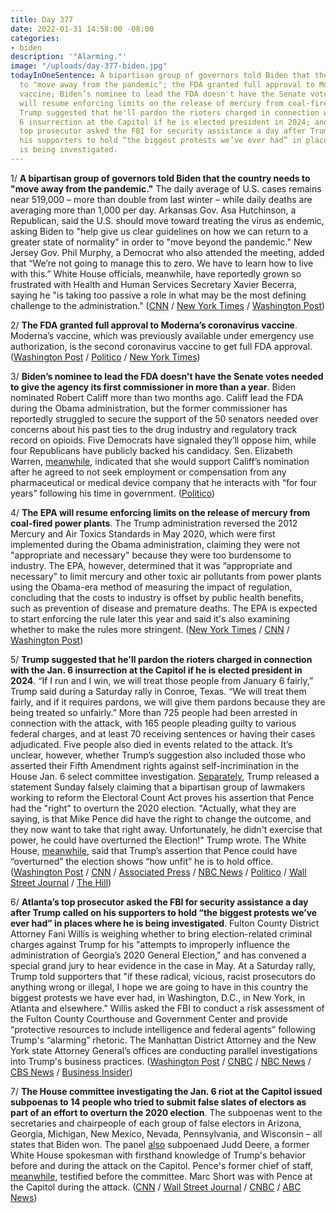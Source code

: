 ```yaml
---
title: Day 377
date: 2022-01-31 14:58:00 -08:00
categories:
- biden
description: '"Alarming."'
image: "/uploads/day-377-biden.jpg"
todayInOneSentence: A bipartisan group of governors told Biden that the country needs
  to "move away from the pandemic"; the FDA granted full approval to Moderna’s coronavirus
  vaccine; Biden’s nominee to lead the FDA doesn't have the Senate votes; the EPA
  will resume enforcing limits on the release of mercury from coal-fired power plants;
  Trump suggested that he'll pardon the rioters charged in connection with the Jan.
  6 insurrection at the Capitol if he is elected president in 2024; and Atlanta’s
  top prosecutor asked the FBI for security assistance a day after Trump called on
  his supporters to hold “the biggest protests we’ve ever had” in places where he
  is being investigated.
---
```


1/ **A bipartisan group of governors told Biden that the country needs to "move away from the pandemic."** The daily average of U.S. cases remains near 519,000 – more than double from last winter – while daily deaths are averaging more than 1,000 per day. Arkansas Gov. Asa Hutchinson, a Republican, said the U.S. should move toward treating the virus as endemic, asking Biden to "help give us clear guidelines on how we can return to a greater state of normality" in order to "move beyond the pandemic." New Jersey Gov. Phil Murphy, a Democrat who also attended the meeting, added that “We’re not going to manage this to zero. We have to learn how to live with this.”
White House officials, meanwhile, have reportedly grown so frustrated with Health and Human Services Secretary Xavier Becerra, saying he "is taking too passive a role in what may be the most defining challenge to the administration." ([CNN](https://www.cnn.com/2022/01/31/politics/governors-pandemic-biden/index.html) / [New York Times](https://www.nytimes.com/live/2022/01/31/world/omicron-covid-vaccine-tests/we-have-to-learn-how-to-live-with-this-some-us-governors-say-its-time-for-an-endemic-approach-to-covid) / [Washington Post](https://www.washingtonpost.com/politics/2022/01/31/becerra-hhs-pandemic-response-leadership/))

2/ **The FDA granted full approval to Moderna’s coronavirus vaccine**. Moderna’s vaccine, which was previously available under emergency use authorization, is the second coronavirus vaccine to get full FDA approval. ([Washington Post](https://www.washingtonpost.com/nation/2022/01/31/covid-omicron-variant-live-updates/) / [Politico](https://www.politico.com/news/2022/01/31/moderna-fda-approval-covid-shot-00003673) / [New York Times](https://www.nytimes.com/live/2022/01/31/world/omicron-covid-vaccine-tests/the-fda-grants-modernas-vaccine-full-approval))

3/ **Biden’s nominee to lead the FDA doesn't have the Senate votes needed to give the agency its first commissioner in more than a year**. Biden nominated Robert Califf more than two months ago. Califf lead the FDA during the Obama administration, but the former commissioner has reportedly struggled to secure the support of the 50 senators needed over concerns about his past ties to the drug industry and regulatory track record on opioids. Five Democrats have signaled they’ll oppose him, while four  Republicans have publicly backed his candidacy. Sen. Elizabeth Warren, [meanwhile](https://www.politico.com/news/2022/01/31/bidens-fda-pick-ethics-pledges-elizabeth-warren-00003529), indicated that she would support Califf’s nomination after he agreed to not seek employment or compensation from any pharmaceutical or medical device company that he interacts with “for four years” following his time in government. ([Politico](https://www.politico.com/news/2022/01/28/white-house-biden-fda-pick-califf-00003053))

4/ **The EPA will resume enforcing limits on the release of mercury from coal-fired power plants**. The Trump administration reversed the 2012 Mercury and Air Toxics Standards in May 2020, which were first implemented during the Obama administration, claiming they were not "appropriate and necessary" because they were too burdensome to industry. The EPA, however, determined that it was “appropriate and necessary” to limit mercury and other toxic air pollutants from power plants using the Obama-era method of measuring the impact of regulation, concluding that the costs to industry is offset by public health benefits, such as prevention of disease and premature deaths.  The EPA is expected to start enforcing the rule later this year and said it's also examining whether to make the rules more stringent. ([New York Times](https://www.nytimes.com/2022/01/31/climate/epa-mercury-pollution-coal.html) / [CNN](https://www.cnn.com/2022/01/31/politics/epa-mercury-pollution-coal-plants-climate/index.html) / [Washington Post](https://www.washingtonpost.com/climate-environment/2022/01/31/mercury-power-plants-epa-climate/))

5/ **Trump suggested that he'll pardon the rioters charged in connection with the Jan. 6 insurrection at the Capitol if he is elected president in 2024**. “If I run and I win, we will treat those people from January 6 fairly,” Trump said during a Saturday rally in Conroe, Texas. “We will treat them fairly, and if it requires pardons, we will give them pardons because they are being treated so unfairly.” More than 725 people had been arrested in connection with the attack, with 165 people pleading guilty to various federal charges, and at least 70 receiving sentences or having their cases adjudicated. Five people also died in events related to the attack. It’s unclear, however, whether Trump’s suggestion also included those who asserted their Fifth Amendment rights against self-incrimination in the House Jan. 6 select committee investigation. [Separately](https://www.cnn.com/2022/01/30/politics/trump-pence-2020-election/index.html), Trump released a statement Sunday falsely claiming that a bipartisan group of lawmakers working to reform the Electoral Count Act proves his assertion that Pence had the "right" to overturn the 2020 election. "Actually, what they are saying, is that Mike Pence did have the right to change the outcome, and they now want to take that right away. Unfortunately, he didn't exercise that power, he could have overturned the Election!" Trump wrote. The White House, [meanwhile](https://www.washingtonpost.com/politics/2022/01/31/trump-pence-overturned-election/), said that Trump’s assertion that Pence could have “overturned” the election shows “how unfit” he is to hold office. ([Washington Post](https://www.washingtonpost.com/politics/2022/01/29/trump-jan6-protesters/) / [CNN](https://www.cnn.com/2022/01/30/politics/trump-rally-texas/index.html) / [Associated Press](https://apnews.com/article/trump-says-he-will-pardon-capitol-riot-defendants-if-elected-934c38eb247dd8839e8985ff966b7bc5) / [NBC News](https://www.nbcnews.com/politics/donald-trump/trump-suggests-he-might-pardon-jan-6-defendants-if-he-n1288218) / [Politico](https://www.politico.com/news/2022/01/30/trump-pardon-jan6-defendants-00003450) / [Wall Street Journal](https://www.wsj.com/articles/trump-weighs-pardons-of-jan-6-rioters-11643569805) / [The Hill](https://thehill.com/policy/national-security/591972-trump-says-hell-treat-jan-6-rioters-fairly-if-reelected-if-it))

6/ **Atlanta’s top prosecutor asked the FBI for security assistance a day after Trump called on his supporters to hold “the biggest protests we’ve ever had” in places where he is being investigated**. Fulton County District Attorney Fani Willis is weighing whether to bring election-related criminal charges against Trump for his "attempts to improperly influence the administration of Georgia’s 2020 General Election," and has convened a special grand jury to hear evidence in the case in May. At a Saturday rally, Trump told supporters that "if these radical, vicious, racist prosecutors do anything wrong or illegal, I hope we are going to have in this country the biggest protests we have ever had, in Washington, D.C., in New York, in Atlanta and elsewhere." Willis asked the FBI to conduct a risk assessment of the Fulton County Courthouse and Government Center and provide “protective resources to include intelligence and federal agents” following Trump's “alarming” rhetoric. The Manhattan District Attorney and the New York state Attorney General’s offices are conducting parallel investigations into Trump's business practices. ([Washington Post](https://www.washingtonpost.com/politics/2022/01/31/willis-fbi-help-trump-comments/) / [CNBC](https://www.cnbc.com/2022/01/31/atlanta-da-fani-willis-asks-fbi-for-security-help-after-trump-calls-for-protest.html) / [NBC News](https://www.nbcnews.com/politics/donald-trump/georgia-prosecutor-investigating-trump-asks-fbi-security-help-n1288244) / [CBS News](https://www.cbsnews.com/news/trump-georgia-prosecutor-fbi-security-help-rally-comments/) / [Business Insider](https://www.businessinsider.com/trump-calls-for-mass-nationwide-protests-prosecutors-investigating-him-2022-1))

7/ **The House committee investigating the Jan. 6 riot at the Capitol issued subpoenas to 14 people who tried to submit false slates of electors as part of an effort to overturn the 2020 election**. The subpoenas went to the secretaries and chairpeople of each group of false electors in Arizona, Georgia, Michigan, New Mexico, Nevada, Pennsylvania, and Wisconsin – all states that Biden won. The panel [also](https://www.cnn.com/2022/01/28/politics/judd-deere-january-6-subpoena-judd-deere/index.html) subpoenaed Judd Deere, a former White House spokesman with firsthand knowledge of Trump's behavior before and during the attack on the Capitol. Pence's former chief of staff, [meanwhile](https://www.cnn.com/2022/01/31/politics/pence-marc-short-january-6-committee/), testified before the committee. Marc Short was with Pence at the Capitol during the attack. ([CNN](https://www.cnn.com/2022/01/28/politics/committee-subpoenas-14-republicans/index.html) / [Wall Street Journal](https://www.wsj.com/articles/house-jan-6-panel-issues-subpoenas-over-alternate-2020-electors-11643397700) / [CNBC](https://www.cnbc.com/2022/01/28/jan-6-riot-probe-subpoenas-14-people-linked-to-false-trump-electoral-vote-scheme.html) / [ABC News](https://abcnews.go.com/Politics/pence-chief-staff-marc-short-questioned-jan-committee/story?id=82588211))